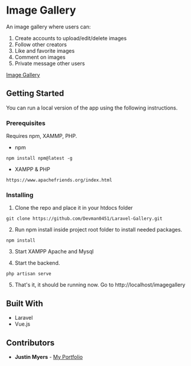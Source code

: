 # Image Gallery

An image gallery where users can:
1. Create accounts to upload/edit/delete images
2. Follow other creators
3. Like and favorite images
4. Comment on images
5. Private message other users

[Image Gallery]()

## Getting Started

You can run a local version of the app using the following instructions.

### Prerequisites

Requires npm, XAMMP, PHP.

- npm

```
npm install npm@latest -g
```

- XAMPP & PHP

```
https://www.apachefriends.org/index.html
```

### Installing

1. Clone the repo and place it in your htdocs folder

```
git clone https://github.com/Devman0451/Laravel-Gallery.git
```

2. Run npm install inside project root folder to install needed packages.

```
npm install
```

3. Start XAMPP Apache and Mysql


4. Start the backend.

```
php artisan serve
```

5. That's it, it should be running now.  Go to http://localhost/imagegallery


## Built With

* Laravel
* Vue.js

## Contributors

* **Justin Myers** - [My Portfolio](https://tender-varahamihira-ff1ef7.netlify.com/)